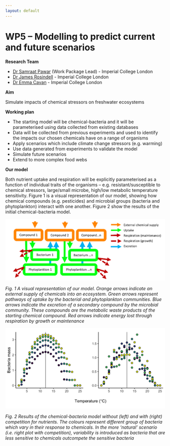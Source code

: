```yaml
---
layout: default
---
```


# WP5 – Modelling to predict current and future scenarios 

**Research Team**
+ [Dr Samraat Pawar](https://www.imperial.ac.uk/people/s.pawar) (Work Package Lead) - Imperial College London
+ [Dr James Rosindell](https://www.imperial.ac.uk/people/j.rosindell) - Imperial College London
+ [Dr Emma Cavan](https://www.imperial.ac.uk/people/e.cavan) - Imperial College London

**Aim** 

Simulate impacts of chemical stressors on freshwater ecosystems

**Working plan**

+ The starting model will be chemical-bacteria and it will be parameterised using data collected from existing databases 
+ Data will be collected from previous experiments and used to identify the impacts our chosen chemicals have on a range of organisms
+ Apply scenarios which include climate change stressors (e.g. warming)
+ Use data generated from experiments to validate the model
+ Simulate future scenarios
+ Extend to more complex food webs

**Our model**

Both nutrient uptake and respiration will be explicitly parameterised as a function of individual traits of the organisms – e.g. resistant/susceptible to chemical stressors, large/small microbe, high/low metabolic temperature sensitivity. Figure 1 is a visual representation of our model, showing how chemical compounds (e.g. pesticides) and microbial groups (bacteria and phytoplankton) interact with one another. Figure 2 show the results of the initial chemical-bacteria model.

![](/assets/img/WP5Fig1.png)

*Fig. 1 A visual representation of our model. Orange arrows indicate an external supply of chemicals into an ecosystem. Green arrows represent pathways of uptake by the bacterial and phytoplankton communities. Blue arrows indicate the excretion of a secondary compound by the microbial community. These compounds are the metabolic waste products of the starting chemical compound. Red arrows indicate energy lost through respiration by growth or maintenance*

![](/assets/img/WP5Fig2.png)

*Fig. 2 Results of the chemical-bacteria model without (left) and with (right) competition for nutrients. The colours represent different group of bacteria which vary in their response to chemicals. In the more ‘natural’ scenario (i.e. right plot with competition), variability is introduced as bacteria that are less sensitive to chemicals outcompete the sensitive bacteria*
